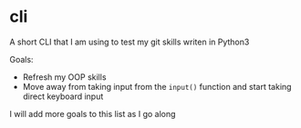 # cli
A short CLI that I am using to test my git skills writen in Python3

Goals:
- Refresh my OOP skills
- Move away from taking input from the ```input()``` function and start taking direct keyboard input

I will add more goals to this list as I go along